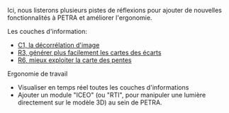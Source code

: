 Ici, nous listerons plusieurs pistes de réflexions pour ajouter de nouvelles fonctionnalités à PETRA et améliorer l'ergonomie.

Les couches d'information:
+ [C1, la décorrélation d'image](https://github.com/valiGrimO/PETRA/blob/main/roadmap/C1_imageDecorrelation.md#c1-d%C3%A9corr%C3%A9lation-dimage)
+ [R3, générer plus facilement les cartes des écarts](https://github.com/valiGrimO/PETRA/blob/main/roadmap/R3_DeviationMap.md)
+ [R6, mieux exploiter la carte des pentes]()

Ergonomie de travail
+ Visualiser en temps réel toutes les couches d'informations
+ Ajouter un module "ICEO" (ou "RTI", pour manipuler une lumière directement sur le modèle 3D) au sein de PETRA.
